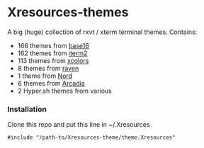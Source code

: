 # Xresources-themes
A big (huge) collection of rxvt / xterm terminal themes. Contains:

  - 166 themes from [base16](https://github.com/chriskempson/base16-xresources)
  - 162 themes from [iterm2](https://github.com/mbadolato/iTerm2-Color-Schemes)
  - 113 themes from [xcolors](https://github.com/tlatsas/xcolors)
  - 8 themes from [raven]()
  - 1 theme from [Nord](https://github.com/arcticicestudio/nord-xresources)
  - 6 themes from [Arcadia](https://github.com/AlessandroYorba/Arcadia)
  - 2 Hyper.sh themes from various

### Installation
Clone this repo and put this line in ~/.Xresources

`#include "/path-to/Xresources-theme/theme.Xresources"`
